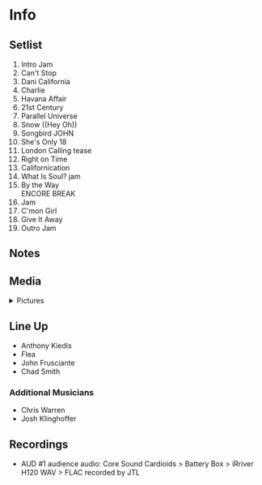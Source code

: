 # Info

## Setlist

1. Intro Jam
2. Can't Stop
3. Dani California
4. Charlie
5. Havana Affair
6. 21st Century
7. Parallel Universe
8. Snow ((Hey Oh))
9. Songbird JOHN
10. She's Only 18
11. London Calling tease
12. Right on Time
13. Californication
14. What Is Soul? jam
15. By the Way
<br> ENCORE BREAK
16. Jam
17. C'mon Girl
18. Give It Away
19. Outro Jam

## Notes

## Media 

<details>
  <summary>Pictures</summary>
  <!--<img alt="Setlist" title="Setlist" src="_.jpg" height="200" />
  <img alt="Clipping" title="Clipping" src="_.jpg" height="200" />
  <img alt="Flyer" title="Flyer" src="_.jpg" height="200" />-->
</details>

## Line Up

* Anthony Kiedis
* Flea
* John Frusciante
* Chad Smith

### Additional Musicians

* Chris Warren  
* Josh Klinghoffer

## Recordings

* AUD #1 audience audio: Core Sound Cardioids > Battery Box > iRriver H120 WAV > FLAC recorded by JTL
